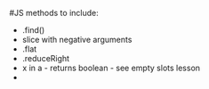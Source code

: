 #JS methods to include:
*  .find()
*  slice with negative arguments 
*  .flat
*  .reduceRight
*   x in a - returns boolean - see empty slots lesson
*   
